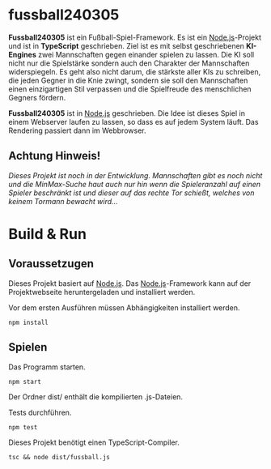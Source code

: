 # fussball240305
__Fussball240305__ ist ein Fußball-Spiel-Framework. Es ist ein [Node.js](http://nodejs.org/)-Projekt und ist in __TypeScript__ geschrieben. 
Ziel ist es mit selbst geschriebenen __KI-Engines__ zwei Mannschaften gegen einander spielen zu lassen.
Die KI soll nicht nur die Spielstärke sondern auch den Charakter der Mannschaften widerspiegeln. Es geht also nicht darum, die stärkste aller KIs zu schreiben, die jeden Gegner in die Knie zwingt, sondern sie soll den Mannschaften einen einzigartigen Stil verpassen und die Spielfreude des menschlichen Gegners fördern.

__Fussball240305__ ist in [Node.js](http://nodejs.org/) geschrieben. Die Idee ist dieses Spiel in einem Webserver laufen zu lassen, so dass es auf jedem System läuft. Das Rendering passiert dann im Webbrowser.

## Achtung Hinweis!
_Dieses Projekt ist noch in der Entwicklung. Mannschaften gibt es noch nicht und die MinMax-Suche haut auch nur hin wenn die Spieleranzahl auf einen Spieler beschränkt ist und dieser auf das rechte Tor schießt, welches von keinem Tormann bewacht wird..._

# Build & Run

## Voraussetzugen
Dieses Projekt basiert auf [Node.js](http://nodejs.org/). Das [Node.js](http://nodejs.org/)-Framework kann auf der Projektwebseite heruntergeladen und installiert werden.

Vor dem ersten Ausführen müssen Abhängigkeiten installiert werden.
```
npm install
```

## Spielen
Das Programm starten.
```
npm start
```

Der Ordner dist/ enthält die kompilierten .js-Dateien.

Tests durchführen.
```
npm test
```

Dieses Projekt benötigt einen TypeScript-Compiler.
```
tsc && node dist/fussball.js
```